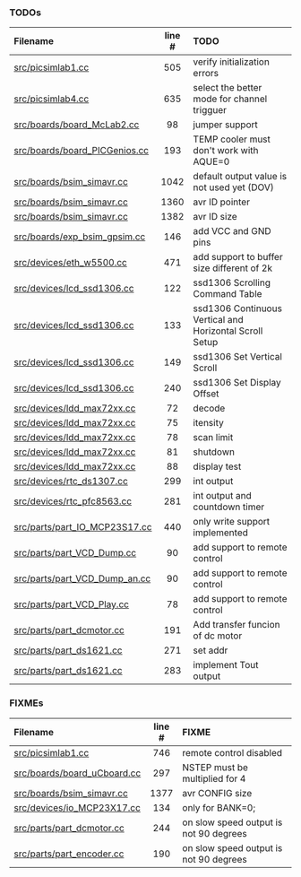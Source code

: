 ### TODOs
| Filename | line # | TODO
|:------|:------:|:------
| [src/picsimlab1.cc](src/picsimlab1.cc#L505) | 505 | verify initialization errors
| [src/picsimlab4.cc](src/picsimlab4.cc#L635) | 635 | select the better mode for channel trigguer
| [src/boards/board_McLab2.cc](src/boards/board_McLab2.cc#L98) | 98 | jumper support
| [src/boards/board_PICGenios.cc](src/boards/board_PICGenios.cc#L193) | 193 | TEMP cooler must don't work with AQUE=0
| [src/boards/bsim_simavr.cc](src/boards/bsim_simavr.cc#L1042) | 1042 | default output value is not used yet (DOV)
| [src/boards/bsim_simavr.cc](src/boards/bsim_simavr.cc#L1360) | 1360 | avr ID pointer
| [src/boards/bsim_simavr.cc](src/boards/bsim_simavr.cc#L1382) | 1382 | avr ID size
| [src/boards/exp_bsim_gpsim.cc](src/boards/exp_bsim_gpsim.cc#L146) | 146 | add VCC and GND pins
| [src/devices/eth_w5500.cc](src/devices/eth_w5500.cc#L471) | 471 | add support to buffer size different of 2k
| [src/devices/lcd_ssd1306.cc](src/devices/lcd_ssd1306.cc#L122) | 122 | ssd1306 Scrolling Command Table
| [src/devices/lcd_ssd1306.cc](src/devices/lcd_ssd1306.cc#L133) | 133 | ssd1306 Continuous Vertical and Horizontal Scroll Setup
| [src/devices/lcd_ssd1306.cc](src/devices/lcd_ssd1306.cc#L149) | 149 | ssd1306 Set Vertical Scroll
| [src/devices/lcd_ssd1306.cc](src/devices/lcd_ssd1306.cc#L240) | 240 | ssd1306 Set Display Offset
| [src/devices/ldd_max72xx.cc](src/devices/ldd_max72xx.cc#L72) | 72 | decode
| [src/devices/ldd_max72xx.cc](src/devices/ldd_max72xx.cc#L75) | 75 | itensity
| [src/devices/ldd_max72xx.cc](src/devices/ldd_max72xx.cc#L78) | 78 | scan limit
| [src/devices/ldd_max72xx.cc](src/devices/ldd_max72xx.cc#L81) | 81 | shutdown
| [src/devices/ldd_max72xx.cc](src/devices/ldd_max72xx.cc#L88) | 88 | display test
| [src/devices/rtc_ds1307.cc](src/devices/rtc_ds1307.cc#L299) | 299 | int output
| [src/devices/rtc_pfc8563.cc](src/devices/rtc_pfc8563.cc#L281) | 281 | int output and countdown timer
| [src/parts/part_IO_MCP23S17.cc](src/parts/part_IO_MCP23S17.cc#L440) | 440 | only write support implemented
| [src/parts/part_VCD_Dump.cc](src/parts/part_VCD_Dump.cc#L90) | 90 | add support to remote control
| [src/parts/part_VCD_Dump_an.cc](src/parts/part_VCD_Dump_an.cc#L90) | 90 | add support to remote control
| [src/parts/part_VCD_Play.cc](src/parts/part_VCD_Play.cc#L78) | 78 | add support to remote control
| [src/parts/part_dcmotor.cc](src/parts/part_dcmotor.cc#L191) | 191 | Add transfer funcion of dc motor
| [src/parts/part_ds1621.cc](src/parts/part_ds1621.cc#L271) | 271 | set addr
| [src/parts/part_ds1621.cc](src/parts/part_ds1621.cc#L283) | 283 | implement Tout output

### FIXMEs
| Filename | line # | FIXME
|:------|:------:|:------
| [src/picsimlab1.cc](src/picsimlab1.cc#L746) | 746 | remote control disabled
| [src/boards/board_uCboard.cc](src/boards/board_uCboard.cc#L297) | 297 | NSTEP must be multiplied for 4
| [src/boards/bsim_simavr.cc](src/boards/bsim_simavr.cc#L1377) | 1377 | avr CONFIG size
| [src/devices/io_MCP23X17.cc](src/devices/io_MCP23X17.cc#L134) | 134 | only for BANK=0;
| [src/parts/part_dcmotor.cc](src/parts/part_dcmotor.cc#L244) | 244 | on slow speed output is not 90 degrees
| [src/parts/part_encoder.cc](src/parts/part_encoder.cc#L190) | 190 | on slow speed output is not 90 degrees
